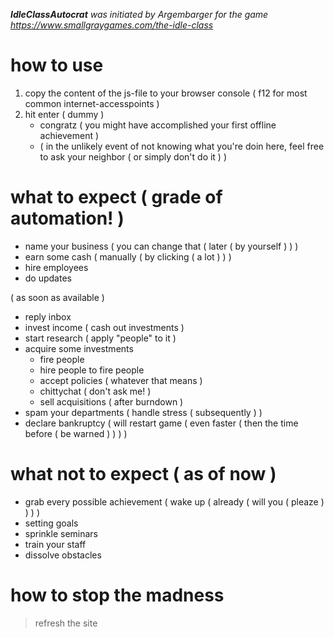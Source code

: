 _**IdleClassAutocrat** was initiated by Argembarger for the game <https://www.smallgraygames.com/the-idle-class>_

# how to use
1. copy the content of the js-file to your browser console ( f12 for most common internet-accesspoints )
2. hit enter ( dummy )
    + congratz ( you might have accomplished your first offline achievement )
    + ( in the unlikely event of not knowing what you're doin here, feel free to ask your neighbor ( or simply don't do it ) )

# what to expect ( grade of automation! )
+ name your business ( you can change that ( later ( by yourself ) ) )
+ earn some cash ( manually ( by clicking ( a lot ) ) )
+ hire employees
+ do updates

( as soon as available )
+ reply inbox
+ invest income ( cash out investments )
+ start research ( apply "people" to it )
+ acquire some investments
    + fire people
    + hire people to fire people
    + accept policies ( whatever that means )
    + chittychat ( don't ask me! )
    + sell acquisitions ( after burndown )
+ spam your departments ( handle stress ( subsequently ) )
+ declare bankruptcy ( will restart game ( even faster ( then the time before ( be warned ) ) ) )

# what not to expect ( as of now )
+ grab every possible achievement ( wake up ( already ( will you ( pleaze ) ) ) )
+ setting goals
+ sprinkle seminars
+ train your staff
+ dissolve obstacles

# how to stop the madness
> refresh the site
